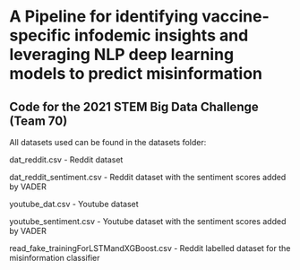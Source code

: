 #  A Pipeline for identifying vaccine-specific infodemic insights and leveraging NLP deep learning models to predict misinformation
## Code for the 2021 STEM Big Data Challenge (Team 70)

All datasets used can be found in the datasets folder:

dat_reddit.csv - Reddit dataset 

dat_reddit_sentiment.csv - Reddit dataset with the sentiment scores added by VADER 

youtube_dat.csv - Youtube dataset 

youtube_sentiment.csv - Youtube dataset with the sentiment scores added by VADER 

read_fake_trainingForLSTMandXGBoost.csv - Reddit labelled dataset for the misinformation classifier 


